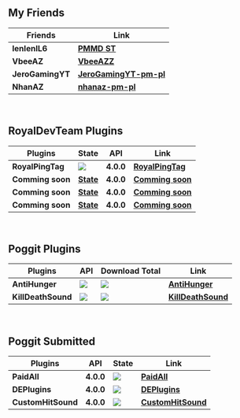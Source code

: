 ## My Friends
| **Friends** | **Link** |
| --- | --- |
| **lenlenlL6** | **[**PMMD ST**](https://github.com/lenlenlL6)** |
| **VbeeAZ** | **[**VbeeAZZ**](https://github.com/BeeAZZ)** |
| **JeroGamingYT**| **[**JeroGamingYT-pm-pl**](https://github.com/JeroGamingYT-pm-pl)** |
| **NhanAZ** | **[**nhanaz-pm-pl**](https://github.com/nhanaz-pm-pl)** |

<br>

## RoyalDevTeam Plugins
| **Plugins** | **State** | **API** | **Link** |
| --- | --- | --- | --- |
| **RoyalPingTag** | **<a href="https://poggit.pmmp.io/p/RoyalPingTag"><img src="https://poggit.pmmp.io/shield.state/RoyalPingTag"></a>** | **4.0.0** | **[**RoyalPingTag**](https://github.com/RoyalTeamDeveloper/RoyalPingTag)**|
| **Comming soon** | **[**State**](https://cdn-icons-png.flaticon.com/128/5110/5110278.png)** | **4.0.0** | **[**Comming soon**](https://cdn-icons-png.flaticon.com/128/5110/5110278.png)** |
| **Comming soon** | **[**State**](https://cdn-icons-png.flaticon.com/128/5110/5110278.png)** | **4.0.0** | **[**Comming soon**](https://cdn-icons-png.flaticon.com/128/5110/5110278.png)** |
| **Comming soon** | **[**State**](https://cdn-icons-png.flaticon.com/128/5110/5110278.png)** | **4.0.0** | **[**Comming soon**](https://cdn-icons-png.flaticon.com/128/5110/5110278.png)** |

<br>

## Poggit Plugins

| **Plugins** | **API** | **Download Total** | **Link** |
| --- | --- | --- | --- |
| **AntiHunger** | **<a href="https://poggit.pmmp.io/p/KillDeathSound"><img src="https://poggit.pmmp.io/shield.api/AntiHunger"></a>** | **<a href="https://poggit.pmmp.io/p/AntiHunger"><img src="https://poggit.pmmp.io/shield.dl.total/AntiHunger"></a>**| **[**AntiHunger**](https://poggit.pmmp.io/p/AntiHunger/1.0.0)** |
| **KillDeathSound** | **<a href="https://poggit.pmmp.io/p/KillDeathSound"><img src="https://poggit.pmmp.io/shield.api/KillDeathSound"></a>** | **<a href="https://poggit.pmmp.io/p/KillDeathSound"><img src="https://poggit.pmmp.io/shield.dl.total/KillDeathSound"></a>**| **[**KillDeathSound**](https://poggit.pmmp.io/p/KillDeathSound/1.0.0)** |

<br>

## Poggit Submitted

| **Plugins** | **API** | **State** | **Link** |
| --- | --- | --- | --- |
| **PaidAll** | **4.0.0** | **<a href="https://poggit.pmmp.io/p/PaidAll"><img src="https://poggit.pmmp.io/shield.state/PaidAll"></a></a>**| **[**PaidAll**](https://github.com/NoobMCBG/PaidAll)** |
| **DEPlugins** | **4.0.0** | **<a href="https://poggit.pmmp.io/p/DEPlugins"><img src="https://poggit.pmmp.io/shield.state/DEPlugins"></a></a>**| **[**DEPlugins**](https://github.com/NoobMCBG/DEPlugins)** |
| **CustomHitSound** | **4.0.0** | **<a href="https://poggit.pmmp.io/p/PaCustomHitSoundidAll"><img src="https://poggit.pmmp.io/shield.state/CustomHitSound"></a></a>**| **[**CustomHitSound**](https://github.com/NoobMCBG/CustomHitSound)** |

